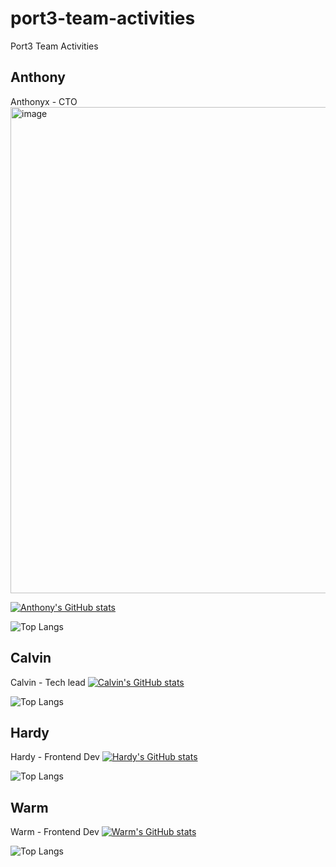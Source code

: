 # port3-team-activities
Port3 Team Activities




## Anthony
Anthonyx - CTO
<img width="778" alt="image" src="https://github.com/user-attachments/assets/d4cc31c7-641b-419f-9933-2dd8c86cc2b2" />

[![Anthony's GitHub stats](https://github-readme-stats.vercel.app/api?username=0xanthonyx&show_icons=true&theme=radical)](https://github.com/0xanthonyx/)

![Top Langs](https://github-readme-stats.vercel.app/api/top-langs/?username=0xanthonyx)

## Calvin
Calvin - Tech lead
[![Calvin's GitHub stats](https://github-readme-stats.vercel.app/api?username=calvin-yang&show_icons=true&theme=radical)](https://github.com/calvin-yang/)

![Top Langs](https://github-readme-stats.vercel.app/api/top-langs/?username=calvin-yang)

## Hardy
Hardy - Frontend Dev
[![Hardy's GitHub stats](https://github-readme-stats.vercel.app/api?username=huadee1108&show_icons=true&theme=radical)](https://github.com/huadee1108/)

![Top Langs](https://github-readme-stats.vercel.app/api/top-langs/?username=huadee1108)

## Warm
Warm - Frontend Dev
[![Warm's GitHub stats](https://github-readme-stats.vercel.app/api?username=W123-T&show_icons=true&theme=radical)](https://github.com/W123-T/)

![Top Langs](https://github-readme-stats.vercel.app/api/top-langs/?username=W123-T)
